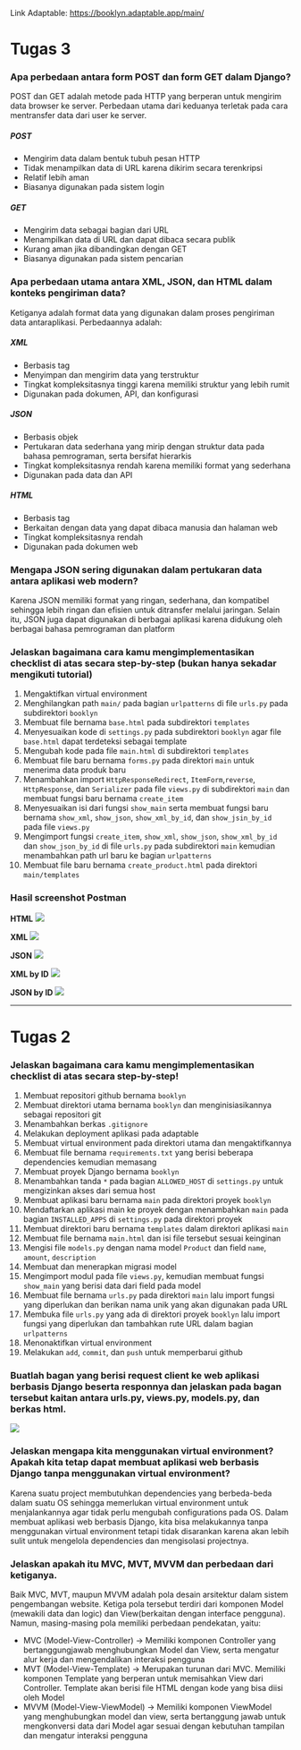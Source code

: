 Link Adaptable: https://booklyn.adaptable.app/main/

# Tugas 3
### Apa perbedaan antara form POST dan form GET dalam Django?
POST dan GET adalah metode pada HTTP yang berperan untuk mengirim data browser ke server. Perbedaan utama dari keduanya terletak pada cara mentransfer data dari user ke server.
##### POST
- Mengirim data dalam bentuk tubuh pesan HTTP
- Tidak menampilkan data di URL karena dikirim secara terenkripsi
- Relatif lebih aman
- Biasanya digunakan pada sistem login
##### GET
- Mengirim data sebagai bagian dari URL
- Menampilkan data di URL dan dapat dibaca secara publik
- Kurang aman jika dibandingkan dengan GET
- Biasanya digunakan pada sistem pencarian

### Apa perbedaan utama antara XML, JSON, dan HTML dalam konteks pengiriman data?
Ketiganya adalah format data yang digunakan dalam proses pengiriman data antaraplikasi. Perbedaannya adalah:
##### XML
- Berbasis tag
- Menyimpan dan mengirim data yang terstruktur
- Tingkat kompleksitasnya tinggi karena memiliki struktur yang lebih rumit
- Digunakan pada dokumen, API, dan konfigurasi
##### JSON
- Berbasis objek
- Pertukaran data sederhana yang mirip dengan struktur data pada bahasa pemrograman, serta bersifat hierarkis
- Tingkat kompleksitasnya rendah karena memiliki format yang sederhana
- Digunakan pada data dan API
##### HTML
- Berbasis tag
- Berkaitan dengan data yang dapat dibaca manusia dan halaman web
- Tingkat kompleksitasnya rendah
- Digunakan pada dokumen web

### Mengapa JSON sering digunakan dalam pertukaran data antara aplikasi web modern?
Karena JSON memiliki format yang ringan, sederhana, dan kompatibel sehingga lebih ringan dan efisien untuk ditransfer melalui jaringan. Selain itu, JSON juga dapat digunakan di berbagai aplikasi karena didukung oleh berbagai bahasa pemrograman dan platform

### Jelaskan bagaimana cara kamu mengimplementasikan checklist di atas secara step-by-step (bukan hanya sekadar mengikuti tutorial)
1. Mengaktifkan virtual environment
2. Menghilangkan path `main/` pada bagian `urlpatterns` di file `urls.py` pada subdirektori `booklyn`
3. Membuat file bernama `base.html` pada subdirektori `templates`
4. Menyesuaikan kode di `settings.py` pada subdirektori `booklyn` agar file `base.html` dapat terdeteksi sebagai template
5. Mengubah kode pada file `main.html` di subdirektori `templates`
6. Membuat file baru bernama `forms.py` pada direktori `main` untuk menerima data produk baru
7. Menambahkan import `HttpResponseRedirect`, `ItemForm`,`reverse`, `HttpResponse`, dan `Serializer` pada file `views.py` di subdirektori `main` dan membuat fungsi baru bernama `create_item`
8. Menyesuaikan isi dari fungsi `show_main` serta membuat fungsi baru bernama `show_xml`, `show_json`, `show_xml_by_id`, dan `show_jsin_by_id` pada file `views.py`
9. Mengimport fungsi `create_item`, `show_xml`, `show_json`, `show_xml_by_id` dan `show_json_by_id` di file `urls.py` pada subdirektori `main` kemudian menambahkan path url baru ke bagian `urlpatterns`
10. Membuat file baru bernama `create_product.html` pada direktori `main/templates`

### Hasil screenshot Postman
**HTML**
<img src='/images/Tugas3_Postman_HTML.png'>

**XML**
<img src='/images/Tugas3_Postman_XML.png'>

**JSON**
<img src='/images/Tugas3_Postman_JSON.png'>

**XML by ID**
<img src='/images/Tugas3_Postman_XMLbyID.png'>

**JSON by ID**
<img src='/images/Tugas3_Postman_JSONbyID.png'>

--------------------------------------------------------------------------------------------------------------------------------------

# Tugas 2

### Jelaskan bagaimana cara kamu mengimplementasikan checklist di atas secara step-by-step!
1. Membuat repositori github bernama `booklyn`
2. Membuat direktori utama bernama `booklyn` dan menginisiasikannya sebagai repositori git
3. Menambahkan berkas `.gitignore`
4. Melakukan deployment aplikasi pada adaptable
5. Membuat virtual environment pada direktori utama dan mengaktifkannya
6. Membuat file bernama `requirements.txt` yang berisi beberapa dependencies kemudian memasang
7. Membuat proyek Django bernama `booklyn`
8. Menambahkan tanda `*` pada bagian `ALLOWED_HOST` di `settings.py` untuk mengizinkan akses dari semua host
9. Membuat aplikasi baru bernama `main` pada direktori proyek `booklyn`
10. Mendaftarkan aplikasi main ke proyek dengan menambahkan `main` pada bagian `INSTALLED_APPS` di `settings.py` pada direktori proyek
11. Membuat direktori baru bernama `templates` dalam direktori aplikasi `main`
12. Membuat file bernama `main.html` dan isi file tersebut sesuai keinginan
13. Mengisi file `models.py` dengan nama model `Product` dan field `name`, `amount`, `description`
14. Membuat dan menerapkan migrasi model
15. Mengimport modul pada file `views.py`, kemudian membuat fungsi `show_main` yang berisi data dari field pada model
16. Membuat file bernama `urls.py` pada direktori `main` lalu import fungsi yang diperlukan dan berikan nama unik yang akan digunakan pada URL
17. Membuka file `urls.py` yang ada di direktori proyek `booklyn` lalu import fungsi yang diperlukan dan tambahkan rute URL dalam bagian `urlpatterns`
18. Menonaktifkan virtual environment
19. Melakukan `add`, `commit`, dan `push` untuk memperbarui github

### Buatlah bagan yang berisi request client ke web aplikasi berbasis Django beserta responnya dan jelaskan pada bagan tersebut kaitan antara urls.py, views.py, models.py, dan berkas html.
<img src='/images/Tugas2_No2_Bagan.jpg'>

### Jelaskan mengapa kita menggunakan virtual environment? Apakah kita tetap dapat membuat aplikasi web berbasis Django tanpa menggunakan virtual environment?
Karena suatu project membutuhkan dependencies yang berbeda-beda dalam suatu OS sehingga memerlukan virtual environment untuk menjalankannya agar tidak perlu mengubah configurations pada OS. Dalam membuat aplikasi web berbasis Django, kita bisa melakukannya tanpa menggunakan virtual environment tetapi tidak disarankan karena akan lebih sulit untuk mengelola dependencies dan mengisolasi projectnya.

### Jelaskan apakah itu MVC, MVT, MVVM dan perbedaan dari ketiganya.
Baik MVC, MVT, maupun MVVM adalah pola desain arsitektur dalam sistem pengembangan website. Ketiga pola tersebut terdiri dari komponen Model (mewakili data dan logic) dan View(berkaitan dengan interface pengguna). Namun, masing-masing pola memiliki perbedaan pendekatan, yaitu:
- MVC (Model-View-Controller) -> Memiliki komponen Controller yang bertanggungjawab menghubungkan Model dan View, serta mengatur alur kerja dan mengendalikan interaksi pengguna
- MVT (Model-View-Template) -> Merupakan turunan dari MVC. Memiliki komponen Template yang berperan untuk memisahkan View dari Controller. Template akan berisi file HTML dengan kode yang bisa diisi oleh Model
- MVVM (Model-View-ViewModel) -> Memiliki komponen ViewModel yang menghubungkan model dan view, serta bertanggung jawab untuk mengkonversi data dari Model agar sesuai dengan kebutuhan tampilan dan mengatur interaksi pengguna